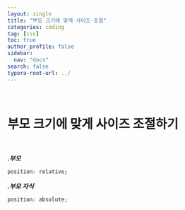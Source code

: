 ```yaml
---
layout: single
title: "부모 크기에 맞게 사이즈 조절"
categories: coding
tag: [css]
toc: true
author_profile: false
sidebar:
  nav: "docs"
search: false
typora-root-url: ../
---
```


<br>

# 부모 크기에 맞게 사이즈 조절하기

<br>

***.부모***

```css
position: relative;
```

***.부모 자식***

```css
position: absolute;
```

